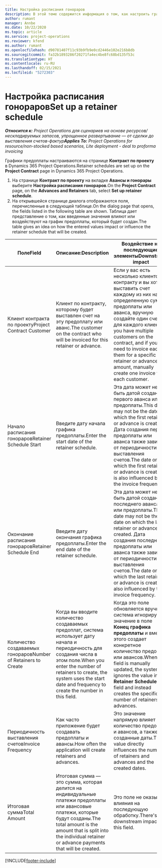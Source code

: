 ```yaml
---
title: Настройка расписания гонораров
description: В этой теме содержится информация о том, как настроить график предоплаты в Project Operations.
author: rumant
manager: Annbe
ms.date: 10/22/2020
ms.topic: article
ms.service: project-operations
ms.reviewer: kfend
ms.author: rumant
ms.openlocfilehash: d90781407f11c93b9fb9e0cd2446e102e216b8db
ms.sourcegitcommit: fa32b1893286f20271fa4ec4be8fc68bd135f53c
ms.translationtype: HT
ms.contentlocale: ru-RU
ms.lasthandoff: 02/15/2021
ms.locfileid: "5272303"
---
```

# <a name="set-up-a-retainer-schedule"></a><span data-ttu-id="89ced-103">Настройка расписания гонораров</span><span class="sxs-lookup"><span data-stu-id="89ced-103">Set up a retainer schedule</span></span>

<span data-ttu-id="89ced-104">_**Относится к:** Project Operations для сценариев на основе ресурсов/нескладируемых запасов, упрощенное развертывание — от сделки до выставления счетов-фактур_</span><span class="sxs-lookup"><span data-stu-id="89ced-104">_**Applies To:** Project Operations for resource/non-stocked based scenarios, Lite deployment - deal to proforma invoicing_</span></span>

<span data-ttu-id="89ced-105">Графики предоплаты настраиваются на странице **Контракт по проекту** в Dynamics 365 Project Operations.</span><span class="sxs-lookup"><span data-stu-id="89ced-105">Retainer schedules are set up on the **Project Contract** page in Dynamics 365 Project Operations.</span></span>

1. <span data-ttu-id="89ced-106">На странице **Контракт по проекту** на вкладке **Авансы и гонорары** выберите **Настройка расписания гонораров**.</span><span class="sxs-lookup"><span data-stu-id="89ced-106">On the **Project Contract** page, on the **Advances and Retainers** tab, select **Set up retainer schedule**.</span></span>
2. <span data-ttu-id="89ced-107">На открывшейся странице диалога отображаются поля, перечисленные в следующей таблице.</span><span class="sxs-lookup"><span data-stu-id="89ced-107">On the dialog page that opens, the fields listed in the following table are shown.</span></span> <span data-ttu-id="89ced-108">Таблица дает представление о том, как введенные значения влияют или воздействуют на график предоплаты, который будет создан.</span><span class="sxs-lookup"><span data-stu-id="89ced-108">The table gives an idea on how the entered values impact or influence the retainer schedule that will be created.</span></span>

| <span data-ttu-id="89ced-109">Поле</span><span class="sxs-lookup"><span data-stu-id="89ced-109">Field</span></span> | <span data-ttu-id="89ced-110">Описание:</span><span class="sxs-lookup"><span data-stu-id="89ced-110">Description</span></span> | <span data-ttu-id="89ced-111">Воздействие на последующие элементы</span><span class="sxs-lookup"><span data-stu-id="89ced-111">Downstream impact</span></span> |
| --- | --- | --- |
| <span data-ttu-id="89ced-112">Клиент контракта по проекту</span><span class="sxs-lookup"><span data-stu-id="89ced-112">Project Contract Customer</span></span> | <span data-ttu-id="89ced-113">Клиент по контракту, которому будет выставлен счет на эту предоплату или аванс.</span><span class="sxs-lookup"><span data-stu-id="89ced-113">The customer on the contract who will be invoiced for this retainer or advance.</span></span> | <span data-ttu-id="89ced-114">Если у вас есть несколько клиентов по контракту и вы хотите выставить счет каждому из них на определенную сумму предоплаты или аванса, вручную создайте один счет для каждого клиента.</span><span class="sxs-lookup"><span data-stu-id="89ced-114">If you have multiple customers on the contract, and if you need to invoice each of them for a specific retainer or advance amount, manually create one invoice for each customer.</span></span> |
| <span data-ttu-id="89ced-115">Начало расписания гонораров</span><span class="sxs-lookup"><span data-stu-id="89ced-115">Retainer Schedule Start</span></span> | <span data-ttu-id="89ced-116">Введите дату начала графика предоплаты.</span><span class="sxs-lookup"><span data-stu-id="89ced-116">Enter the start date of the retainer schedule.</span></span> | <span data-ttu-id="89ced-117">Эта дата может не быть датой создания первого аванса или предоплаты.</span><span class="sxs-lookup"><span data-stu-id="89ced-117">This date may not be the date on which the first retainer or advance is created.</span></span> <span data-ttu-id="89ced-118">Дата создания первой предоплаты или аванса также зависит от периодичности выставления счетов.</span><span class="sxs-lookup"><span data-stu-id="89ced-118">The date on which the first retainer or advance is created, is also influenced by the invoice frequency.</span></span> |
| <span data-ttu-id="89ced-119">Окончание расписания гонораров</span><span class="sxs-lookup"><span data-stu-id="89ced-119">Retainer Schedule End</span></span> | <span data-ttu-id="89ced-120">Введите дату окончания графика предоплаты.</span><span class="sxs-lookup"><span data-stu-id="89ced-120">Enter the end date of the retainer schedule.</span></span> | <span data-ttu-id="89ced-121">Эта дата может не быть датой создания последнего аванса или предоплаты.</span><span class="sxs-lookup"><span data-stu-id="89ced-121">This date may not be the date on which the last retainer or advance is created.</span></span> <span data-ttu-id="89ced-122">Дата создания последний предоплаты или аванса также зависит от периодичности выставления счетов.</span><span class="sxs-lookup"><span data-stu-id="89ced-122">The date on which the last retainer or advance is created is also influenced by the invoice frequency.</span></span> |
| <span data-ttu-id="89ced-123">Количество создаваемых гонораров</span><span class="sxs-lookup"><span data-stu-id="89ced-123">Number of Retainers to Create</span></span> | <span data-ttu-id="89ced-124">Когда вы вводите количество создаваемых предоплат, система использует дату начала и периодичность для создания числа в этом поле.</span><span class="sxs-lookup"><span data-stu-id="89ced-124">When you enter the number of retainers to create, the system uses the start date and frequency to create the number in this field.</span></span> | <span data-ttu-id="89ced-125">Когда это поле обновляется вручную, система игнорирует значение в поле **Конец графика предоплаты** и вместо этого создает конкретное количество предоплат или авансов.</span><span class="sxs-lookup"><span data-stu-id="89ced-125">When this field is manually updated, the system ignores the value in the **Retainer Schedule End** field and instead creates the specific number of retainers or advances.</span></span> |
| <span data-ttu-id="89ced-126">Периодичность выставления счетов</span><span class="sxs-lookup"><span data-stu-id="89ced-126">Invoice Frequency</span></span> | <span data-ttu-id="89ced-127">Как часто приложение будет создавать предоплаты и авансы.</span><span class="sxs-lookup"><span data-stu-id="89ced-127">How often the application will create retainers and advances.</span></span> | <span data-ttu-id="89ced-128">Это значение напрямую влияет на количество предоплат и авансов, а также на созданные даты.</span><span class="sxs-lookup"><span data-stu-id="89ced-128">This value directly influences the number of retainers and advances and the created dates.</span></span> |
| <span data-ttu-id="89ced-129">Итоговая сумма</span><span class="sxs-lookup"><span data-stu-id="89ced-129">Total Amount</span></span> | <span data-ttu-id="89ced-130">Итоговая сумма — это сумма, которая делится на индивидуальные платежи предоплаты или авансовые платежи, которые будут созданы.</span><span class="sxs-lookup"><span data-stu-id="89ced-130">The total amount is the amount that is split into the individual retainer or advance payments that will be created.</span></span> | <span data-ttu-id="89ced-131">Это поле не оказывает влияния на последующую обработку.</span><span class="sxs-lookup"><span data-stu-id="89ced-131">There's no downstream impact for this field.</span></span> |


[!INCLUDE[footer-include](../../includes/footer-banner.md)]